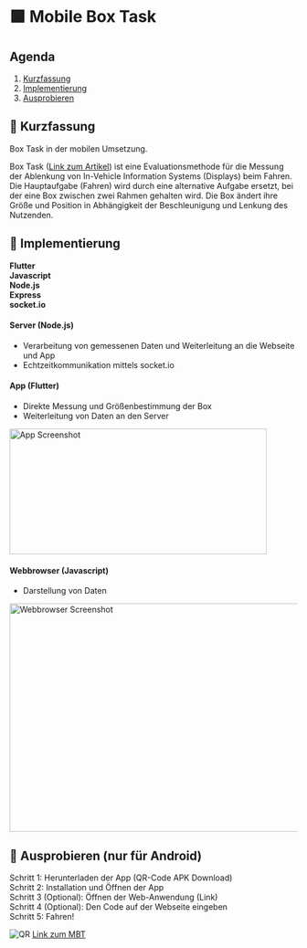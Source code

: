 # 🟩 Mobile Box Task

## Agenda
1. [Kurzfassung](#🎯-Kurzfassung)
2. [Implementierung](#🕍-Implementierung)
3. [Ausprobieren](#🎃-Ausprobieren)


## 🎯 Kurzfassung

Box Task in der mobilen Umsetzung.

Box Task ([Link zum Artikel](https://www.sciencedirect.com/science/article/pii/S2215016121000546)) ist eine Evaluationsmethode für die Messung der Ablenkung von In-Vehicle Information Systems (Displays) beim Fahren. Die Hauptaufgabe (Fahren) wird durch eine alternative Aufgabe ersetzt, bei der eine Box zwischen zwei Rahmen gehalten wird. Die Box ändert ihre Größe und Position in Abhängigkeit der Beschleunigung und Lenkung des Nutzenden.

## 🕍 Implementierung

**Flutter </br>
Javascript</br>
Node.js</br>
Express</br>
socket.io**

#### Server (Node.js)
- Verarbeitung von gemessenen Daten und Weiterleitung an die Webseite und App 
- Echtzeitkommunikation mittels socket.io

#### App (Flutter)
- Direkte Messung und Größenbestimmung der Box
- Weiterleitung von Daten an den Server
    
<img src="https://github.com/Rhaun95/Mobile-Box-Task/assets/105895293/99586c1e-52f5-4464-acdf-36aa562d6ba3" alt="App Screenshot" width="450" height="220">

#### Webbrowser (Javascript)
- Darstellung von Daten
  
<img src="https://github.com/Rhaun95/Mobile-Box-Task/assets/105895293/b6a8f38f-9980-4919-8c2f-a6689a838dd4" alt="Webbrowser Screenshot" width="800" height="400">


## 🎃 Ausprobieren (nur für Android)
Schritt 1: Herunterladen der App (QR-Code APK Download)​ </br>
Schritt 2: Installation und Öffnen der App​  </br>
Schritt 3 (Optional): Öffnen der Web-Anwendung (Link)​  </br>
Schritt 4 (Optional): Den Code auf der Webseite eingeben ​  </br>
Schritt 5: Fahren!​


![QR](https://github.com/Rhaun95/Mobile-Box-Task/assets/105895293/6fa3bb89-7915-4f8e-a4f1-bedaf82e746c)
[Link zum MBT](https://box-task.imis.uni-luebeck.de/)



